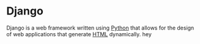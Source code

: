 # Django

Django is a web framework written using [Python](/wiki/Python) that allows for the design of web applications that generate [HTML](/wiki/HTML) dynamically.
hey